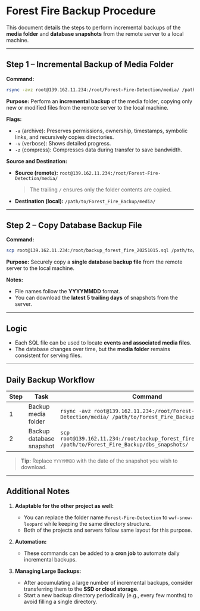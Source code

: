 # Forest Fire Backup Procedure

This document details the steps to perform incremental backups of the **media folder** and **database snapshots** from the remote server to a local machine.

---

## Step 1 – Incremental Backup of Media Folder

**Command:**

```bash
rsync -avz root@139.162.11.234:/root/Forest-Fire-Detection/media/ /path/to/Forest_Fire_Backup/media/
```

**Purpose:** Perform an **incremental backup** of the media folder, copying only new or modified files from the remote server to the local machine.

**Flags:**

- `-a` (archive): Preserves permissions, ownership, timestamps, symbolic links, and recursively copies directories.
- `-v` (verbose): Shows detailed progress.
- `-z` (compress): Compresses data during transfer to save bandwidth.

**Source and Destination:**

- **Source (remote):** `root@139.162.11.234:/root/Forest-Fire-Detection/media/`
  > The trailing `/` ensures only the folder contents are copied.
- **Destination (local):** `/path/to/Forest_Fire_Backup/media/`

---

## Step 2 – Copy Database Backup File

**Command:**

```bash
scp root@139.162.11.234:/root/backup_forest_fire_20251015.sql /path/to/Forest_Fire_Backup/dbs_snapshots/
```

**Purpose:** Securely copy a **single database backup file** from the remote server to the local machine.

**Notes:**

- File names follow the **YYYYMMDD** format.
- You can download the **latest 5 trailing days** of snapshots from the server.

---

## Logic

- Each SQL file can be used to locate **events and associated media files**.
- The database changes over time, but the **media folder** remains consistent for serving files.

---

## Daily Backup Workflow

| Step | Task                     | Command                                                                                                    | Destination                                  |
| ---- | ------------------------ | ---------------------------------------------------------------------------------------------------------- | -------------------------------------------- |
| 1    | Backup media folder      | `rsync -avz root@139.162.11.234:/root/Forest-Fire-Detection/media/ /path/to/Forest_Fire_Backup/media/`     | `/path/to/Forest_Fire_Backup/media/`         |
| 2    | Backup database snapshot | `scp root@139.162.11.234:/root/backup_forest_fire_YYYYMMDD.sql /path/to/Forest_Fire_Backup/dbs_snapshots/` | `/path/to/Forest_Fire_Backup/dbs_snapshots/` |

> **Tip:** Replace `YYYYMMDD` with the date of the snapshot you wish to download.

---

## Additional Notes

1. **Adaptable for the other project as well:**

   - You can replace the folder name `Forest-Fire-Detection` to `wwf-snow-leopard` while keeping the same directory structure.
   - Both of the projects and servers follow same layout for this purpose.

2. **Automation:**

   - These commands can be added to a **cron job** to automate daily incremental backups.

3. **Managing Large Backups:**

   - After accumulating a large number of incremental backups, consider transferring them to the **SSD or cloud storage**.
   - Start a new backup directory periodically (e.g., every few months) to avoid filling a single directory.


